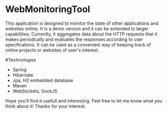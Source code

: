 # WebMonitoringTool


This application is designed to monitor the state of other applications and websites online. It is a demo version and it can be extended to larger capabilities.
Currently, it aggregates data about the HTTP requests that it makes periodically and evaluates the responses according to user specifications. 
It can be used as a convenient way of keeping track of online projects or websites of user's interest. 


#Technologies

- Spring
- Hibernate
- Jpa, H2 embedded database
- Maven
- WebSockets, SockJS


Hope you'll find it usefull and interesting. Feel free to let me know what you think about it!
Thanks for your interest.
